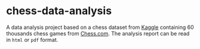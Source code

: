 # chess-data-analysis
A data analysis project based on a chess dataset from [Kaggle](https://www.kaggle.com/adityajha1504/chesscom-user-games-60000-games) containing 60 thousands chess games from [Chess.com](https://www.chess.com/).
The analysis report can be read in `html` or `pdf` format.